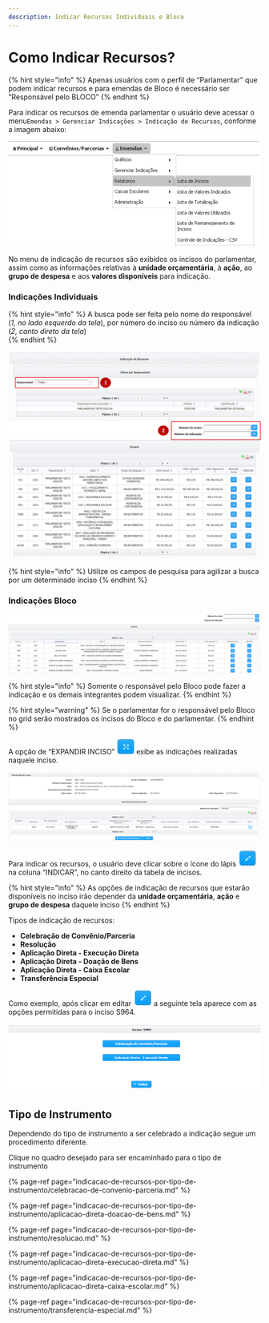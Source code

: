 ```yaml
---
description: Indicar Recursos Individuais e Bloco
---
```


# Como Indicar Recursos?

{% hint style="info" %}
Apenas usuários com o perfil de “Parlamentar” que podem indicar recursos e para emendas de Bloco é necessário ser “Responsável pelo BLOCO”
{% endhint %}

Para indicar os recursos de emenda parlamentar o usuário deve acessar o menu`Emendas > Gerenciar Indicações > Indicação de Recursos`, conforme a imagem abaixo:

![](../.gitbook/assets/0%20%287%29.png)

No menu de indicação de recursos são exibidos os incisos do parlamentar, assim como as informações relativas à **unidade orçamentária**, à **ação**, ao **grupo de despesa** e aos **valores disponíveis** para indicação. 

### Indicações Individuais

{% hint style="info" %}
A busca pode ser feita pelo nome do responsável \(_1, no lado esquerdo da tela_\), por número do inciso ou número da indicação \(_2, canto direto da tela_\)  
{% endhint %}

![Rela&#xE7;&#xE3;o de Inciso do Parlamentar](../.gitbook/assets/manual_parlamentares_indicacao_tela-de-indicacao%20%281%29.jpg)

{% hint style="info" %}
Utilize os campos de pesquisa para agilizar a busca por um determinado inciso
{% endhint %}

### **Indicações Bloco**

![Rela&#xE7;&#xE3;o de Inciso do Parlamentar e do Bloco](../.gitbook/assets/inciso_bloco.png)

{% hint style="info" %}
Somente o responsável pelo Bloco pode fazer a indicação e os demais integrantes podem visualizar.
{% endhint %}

{% hint style="warning" %}
Se o parlamentar for o responsável pelo Bloco no grid serão mostrados os incisos do Bloco e do parlamentar.
{% endhint %}

A opção de “EXPANDIR INCISO” ![](../.gitbook/assets/icone_expandir.jpg) exibe as indicações realizadas naquele inciso.

![Lista das indica&#xE7;&#xF5;es por inciso](../.gitbook/assets/indicacoes_por_inciso.PNG)

Para indicar os recursos, o usuário deve clicar sobre o ícone do lápis ![](../.gitbook/assets/icone_lapis.jpg) na coluna “INDICAR”, no canto direito da tabela de incisos. 

{% hint style="info" %}
As opções de indicação de recursos que estarão disponíveis no inciso irão depender da **unidade orçamentária**, **ação** e **grupo de despesa** daquele inciso
{% endhint %}

Tipos de indicação de recursos: 

* **Celebração de Convênio/Parceria** 
* **Resolução**
* **Aplicação Direta - Execução Direta**
* **Aplicação Direta - Doação de Bens**
* **Aplicação Direta - Caixa Escolar**
* **Transferência Especial**

Como exemplo, após clicar em editar ![](../.gitbook/assets/icone_lapis.jpg) a seguinte tela aparece com as opções permitidas para o inciso S964.

![](../.gitbook/assets/tipo_indicacao.PNG)

## Tipo de Instrumento

Dependendo do tipo de instrumento a ser celebrado a indicação segue um procedimento diferente.

Clique no quadro desejado para ser encaminhado para o tipo de instrumento

{% page-ref page="indicacao-de-recursos-por-tipo-de-instrumento/celebracao-de-convenio-parceria.md" %}

{% page-ref page="indicacao-de-recursos-por-tipo-de-instrumento/aplicacao-direta-doacao-de-bens.md" %}

{% page-ref page="indicacao-de-recursos-por-tipo-de-instrumento/resolucao.md" %}

{% page-ref page="indicacao-de-recursos-por-tipo-de-instrumento/aplicacao-direta-execucao-direta.md" %}

{% page-ref page="indicacao-de-recursos-por-tipo-de-instrumento/aplicacao-direta-caixa-escolar.md" %}

{% page-ref page="indicacao-de-recursos-por-tipo-de-instrumento/transferencia-especial.md" %}




